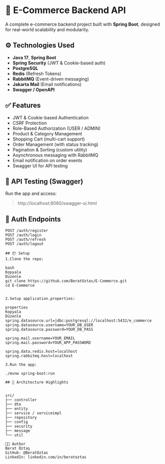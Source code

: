 # 🛒 E-Commerce Backend API

A complete e-commerce backend project built with **Spring Boot**, designed for real-world scalability and modularity.

## ⚙️ Technologies Used

- **Java 17**, **Spring Boot**
- **Spring Security** (JWT & Cookie-based auth)
- **PostgreSQL**
- **Redis** (Refresh Tokens)
- **RabbitMQ** (Event-driven messaging)
- **Jakarta Mail** (Email notifications)
- **Swagger / OpenAPI**

## ✅ Features

- JWT & Cookie-based Authentication
- CSRF Protection
- Role-Based Authorization (USER / ADMIN)
- Product & Category Management
- Shopping Cart (multi-cart support)
- Order Management (with status tracking)
- Pagination & Sorting (custom utility)
- Asynchronous messaging with RabbitMQ
- Email notification on order events
- Swagger UI for API testing

## 🧪 API Testing (Swagger)

Run the app and access:
> http://localhost:8080/swagger-ui.html

## 🔐 Auth Endpoints

```http
POST /auth/register
POST /auth/login
POST /auth/refresh
POST /auth/logout
 
## 📦 Setup
1.Clone the repo:

bash
Kopyala
Düzenle
git clone https://github.com/BeratOztas/E-Commerce.git
cd E-Commerce


2.Setup application.properties:

properties
Kopyala
Düzenle
spring.datasource.url=jdbc:postgresql://localhost:5432/e_commerce
spring.datasource.username=YOUR_DB_USER
spring.datasource.password=YOUR_DB_PASS

spring.mail.username=YOUR_EMAIL
spring.mail.password=YOUR_APP_PASSWORD

spring.data.redis.host=localhost
spring.rabbitmq.host=localhost

3.Run the app:

./mvnw spring-boot:run

## 🧠 Architecture Highlights


src/
├── controller
├── dto
├── entity
├── service / serviceimpl
├── repository
├── config
├── security
├── message
└── util

👨‍💻 Author
Berat Öztaş
GitHub: @BeratOztas
LinkedIn: linkedin.com/in/beratoztas

